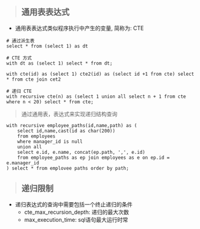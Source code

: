 > ## 通用表表达式

* 通用表表达式类似程序执行中产生的变量, 简称为: CTE

```mysql
# 通过派生表
select * from (select 1) as dt

# CTE 方式
with dt as (select 1) select * from dt;

with cte(id) as (select 1) cte2(id) as (select id +1 from cte) select * from cte join cet2

# 递归 CTE 
with recursive cte(n) as (select 1 union all select n + 1 from cte where n < 20) select * from cte;
```

> 通过通用表，表达式来实现递归结构查询

```mysql
with recursive employee_paths(id,name,path) as (
	select id,name,cast(id as char(200))
    from employees
    where manager_id is null
    union all 
    select e.id, e.name, concat(ep.path, ',', e.id)
    from employee_paths as ep join employees as e on ep.id = e.manager_id
) select * from emplovee paths order by path;
```

> ## 递归限制

* 递归表达式的查询中需要包括一个终止递归的条件
  * cte_max_recursion_depth: 递归的最大次数
  * max_execution_time: sql语句最大运行时常